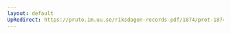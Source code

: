 ```yaml
---
layout: default
UpRedirect: https://pruto.im.uu.se/riksdagen-records-pdf/1874/prot-1874--ak--417/prot-1874--ak--417_000.pdf
---
```


